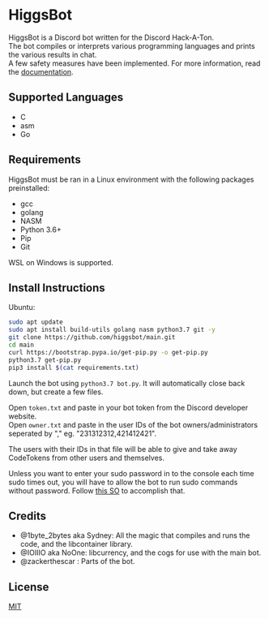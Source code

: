 # HiggsBot

HiggsBot is a Discord bot written for the Discord Hack-A-Ton. \
The bot compiles or interprets various programming languages and prints the various results in chat. \
A few safety measures have been implemented. For more information, read the [documentation](https://github.com/higgsbot/documents).

## Supported Languages

- C
- asm
- Go

## Requirements

HiggsBot must be ran in a Linux environment with the following packages preinstalled:

- gcc
- golang
- NASM
- Python 3.6+
- Pip
- Git

WSL on Windows is supported.

## Install Instructions

Ubuntu: 
```bash
sudo apt update
sudo apt install build-utils golang nasm python3.7 git -y
git clone https://github.com/higgsbot/main.git
cd main
curl https://bootstrap.pypa.io/get-pip.py -o get-pip.py
python3.7 get-pip.py
pip3 install $(cat requirements.txt)
```

Launch the bot using `python3.7 bot.py`.
It will automatically close back down, but create a few files.

Open `token.txt` and paste in your bot token from the Discord developer website. \
Open `owner.txt` and paste in the user IDs of the bot owners/administrators seperated by "," eg. "231312312,421412421".

The users with their IDs in that file will be able to give and take away CodeTokens from other users and themselves.

Unless you want to enter your sudo password in to the console each time sudo times out, you will have to allow the bot to run sudo commands without password. Follow [this SO](https://askubuntu.com/questions/147241/execute-sudo-without-password/147265#147265) to accomplish that.

## Credits
- @1byte_2bytes aka Sydney: All the magic that compiles and runs the code, and the libcontainer library.
- @IOIIIO aka NoOne: libcurrency, and the cogs for use with the main bot.
- @zackerthescar : Parts of the bot.

## License
[MIT](https://choosealicense.com/licenses/mit/)